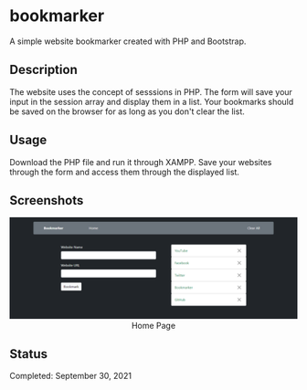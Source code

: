 # bookmarker
A simple website bookmarker created with PHP and Bootstrap.

## Description
The website uses the concept of sesssions in PHP. The form will save your input in the session array and display them in a list. Your bookmarks should be saved on the browser for as long as you don't clear the list.

## Usage
Download the PHP file and run it through XAMPP. Save your websites through the form and access them through the displayed list.

## Screenshots
<p align="center">
  <img src="https://raw.githubusercontent.com/teddzyb/bookmarker/main/assets/bookmarker.png"/>
  Home Page
</p>

## Status
Completed: September 30, 2021

